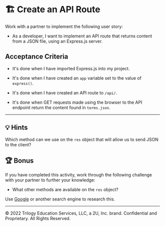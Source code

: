 # 🏗️ Create an API Route

Work with a partner to implement the following user story:

* As a developer, I want to implement an API route that returns content from a JSON file, using an Express.js server.

## Acceptance Criteria

* It's done when I have imported Express.js into my project.

* It's done when I have created an `app` variable set to the value of `express()`.

* It's done when I have created an API route to `/api/`.

* It's done when GET requests made using the browser to the API endpoint return the content found in `terms.json`.

---

## 💡 Hints

Which method can we use on the `res` object that will allow us to send JSON to the client?

## 🏆 Bonus

If you have completed this activity, work through the following challenge with your partner to further your knowledge:

* What other methods are available on the `res` object?

Use [Google](https://www.google.com) or another search engine to research this.

---
© 2022 Trilogy Education Services, LLC, a 2U, Inc. brand. Confidential and Proprietary. All Rights Reserved.
